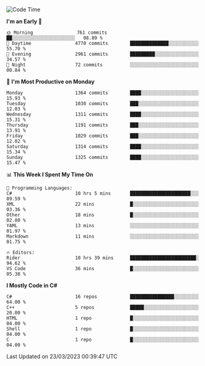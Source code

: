<!--START_SECTION:waka-->
![Code Time](http://img.shields.io/badge/Code%20Time-999%20hrs%205%20mins-blue)

**I'm an Early 🐤** 

```text
🌞 Morning                761 commits         ██░░░░░░░░░░░░░░░░░░░░░░░   08.89 % 
🌆 Daytime                4770 commits        ██████████████░░░░░░░░░░░   55.70 % 
🌃 Evening                2961 commits        █████████░░░░░░░░░░░░░░░░   34.57 % 
🌙 Night                  72 commits          ░░░░░░░░░░░░░░░░░░░░░░░░░   00.84 % 
```
📅 **I'm Most Productive on Monday** 

```text
Monday                   1364 commits        ████░░░░░░░░░░░░░░░░░░░░░   15.93 % 
Tuesday                  1030 commits        ███░░░░░░░░░░░░░░░░░░░░░░   12.03 % 
Wednesday                1311 commits        ████░░░░░░░░░░░░░░░░░░░░░   15.31 % 
Thursday                 1191 commits        ███░░░░░░░░░░░░░░░░░░░░░░   13.91 % 
Friday                   1029 commits        ███░░░░░░░░░░░░░░░░░░░░░░   12.02 % 
Saturday                 1314 commits        ████░░░░░░░░░░░░░░░░░░░░░   15.34 % 
Sunday                   1325 commits        ████░░░░░░░░░░░░░░░░░░░░░   15.47 % 
```


📊 **This Week I Spent My Time On** 

```text
💬 Programming Languages: 
C#                       10 hrs 5 mins       ██████████████████████░░░   89.59 % 
XML                      22 mins             █░░░░░░░░░░░░░░░░░░░░░░░░   03.36 % 
Other                    18 mins             █░░░░░░░░░░░░░░░░░░░░░░░░   02.80 % 
YAML                     13 mins             ░░░░░░░░░░░░░░░░░░░░░░░░░   01.97 % 
Markdown                 11 mins             ░░░░░░░░░░░░░░░░░░░░░░░░░   01.75 % 

🔥 Editors: 
Rider                    10 hrs 39 mins      ████████████████████████░   94.62 % 
VS Code                  36 mins             █░░░░░░░░░░░░░░░░░░░░░░░░   05.38 % 
```

**I Mostly Code in C#** 

```text
C#                       16 repos            ████████████████░░░░░░░░░   64.00 % 
C++                      5 repos             █████░░░░░░░░░░░░░░░░░░░░   20.00 % 
HTML                     1 repo              █░░░░░░░░░░░░░░░░░░░░░░░░   04.00 % 
Shell                    1 repo              █░░░░░░░░░░░░░░░░░░░░░░░░   04.00 % 
C                        1 repo              █░░░░░░░░░░░░░░░░░░░░░░░░   04.00 % 
```




 Last Updated on 23/03/2023 00:39:47 UTC
<!--END_SECTION:waka-->
